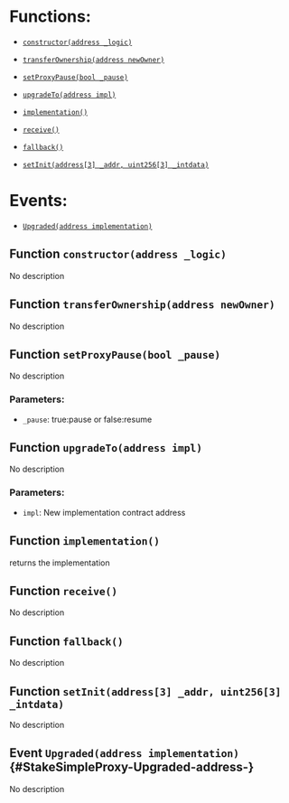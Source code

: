 # Functions:

- [`constructor(address _logic)`](#StakeSimpleProxy-constructor-address-)

- [`transferOwnership(address newOwner)`](#StakeSimpleProxy-transferOwnership-address-)

- [`setProxyPause(bool _pause)`](#StakeSimpleProxy-setProxyPause-bool-)

- [`upgradeTo(address impl)`](#StakeSimpleProxy-upgradeTo-address-)

- [`implementation()`](#StakeSimpleProxy-implementation--)

- [`receive()`](#StakeSimpleProxy-receive--)

- [`fallback()`](#StakeSimpleProxy-fallback--)

- [`setInit(address[3] _addr, uint256[3] _intdata)`](#StakeSimpleProxy-setInit-address-3--uint256-3--)

# Events:

- [`Upgraded(address implementation)`](#StakeSimpleProxy-Upgraded-address-)

## Function `constructor(address _logic) `

No description

## Function `transferOwnership(address newOwner) `

No description

## Function `setProxyPause(bool _pause) `

No description

### Parameters:

- `_pause`: true:pause or false:resume

## Function `upgradeTo(address impl) `

No description

### Parameters:

- `impl`: New implementation contract address

## Function `implementation() `

returns the implementation

## Function `receive() `

No description

## Function `fallback() `

No description

## Function `setInit(address[3] _addr, uint256[3] _intdata) `

No description

## Event `Upgraded(address implementation)` {#StakeSimpleProxy-Upgraded-address-}

No description

